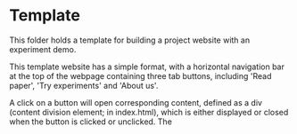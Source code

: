 # Template

This folder holds a template for building a project website with an experiment demo.

This template website has a simple format, with a horizontal navigation bar at the top of the webpage containing three tab buttons, including 'Read paper', 'Try experiments' and 'About us'.

A click on a button will open corresponding content, defined as a div (content division element; in index.html), which is either displayed or closed when the button is clicked or unclicked. The <script> section in index.html defines the behavious of the webpage when the tab buttons are clicked. It changes the colors of the buttons and opens (or closes) the clicked (or unclicked) content.
  
In this template, users can try the experiments by click on "Try experiments". The javascripts of the experiment are saved in the folder named 'js'. 

The folder 'css' contains css files for the website. custom.css is the style sheet controlling the overall appearence of the webpage. experimentDemo.css is the style sheet controling some elements in the experiments.

The folder 'images' contains photos of the authors, and the Ma lab logo.

